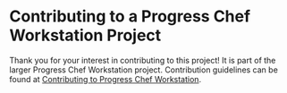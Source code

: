 # Contributing to a Progress Chef Workstation Project

Thank you for your interest in contributing to this project! It is part of the larger Progress Chef Workstation project. Contribution guidelines can be found at [Contributing to Progress Chef Workstation](https://chef.github.io/chef-oss-practices/projects/workstation/contributing/).

